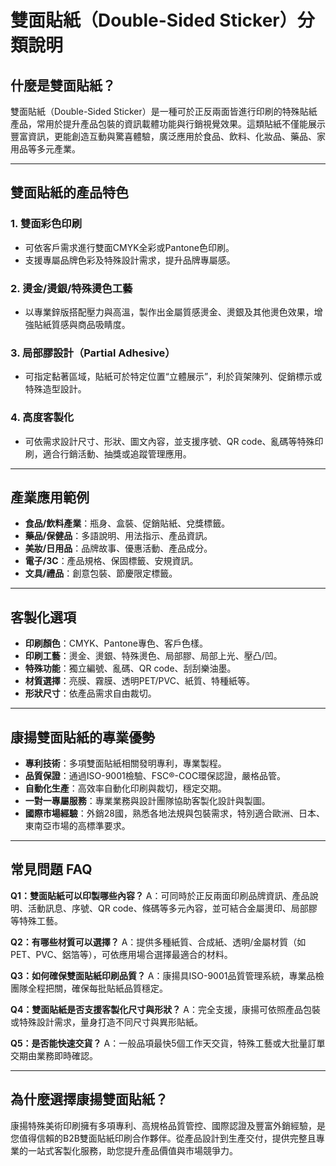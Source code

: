# 雙面貼紙（Double-Sided Sticker）分類說明

## 什麼是雙面貼紙？

雙面貼紙（Double-Sided Sticker）是一種可於正反兩面皆進行印刷的特殊貼紙產品，常用於提升產品包裝的資訊載體功能與行銷視覺效果。這類貼紙不僅能展示豐富資訊，更能創造互動與驚喜體驗，廣泛應用於食品、飲料、化妝品、藥品、家用品等多元產業。

---

## 雙面貼紙的產品特色

### 1. 雙面彩色印刷
- 可依客戶需求進行雙面CMYK全彩或Pantone色印刷。
- 支援專屬品牌色彩及特殊設計需求，提升品牌專屬感。

### 2. 燙金/燙銀/特殊燙色工藝
- 以專業鋅版搭配壓力與高溫，製作出金屬質感燙金、燙銀及其他燙色效果，增強貼紙質感與商品吸睛度。

### 3. 局部膠設計（Partial Adhesive）
- 可指定黏著區域，貼紙可於特定位置“立體展示”，利於貨架陳列、促銷標示或特殊造型設計。

### 4. 高度客製化
- 可依需求設計尺寸、形狀、圖文內容，並支援序號、QR code、亂碼等特殊印刷，適合行銷活動、抽獎或追蹤管理應用。

---

## 產業應用範例

- **食品/飲料產業**：瓶身、盒裝、促銷貼紙、兌獎標籤。
- **藥品/保健品**：多語說明、用法指示、產品資訊。
- **美妝/日用品**：品牌故事、優惠活動、產品成分。
- **電子/3C**：產品規格、保固標籤、安規資訊。
- **文具/禮品**：創意包裝、節慶限定標籤。

---

## 客製化選項

- **印刷顏色**：CMYK、Pantone專色、客戶色樣。
- **印刷工藝**：燙金、燙銀、特殊燙色、局部膠、局部上光、壓凸/凹。
- **特殊功能**：獨立編號、亂碼、QR code、刮刮樂油墨。
- **材質選擇**：亮膜、霧膜、透明PET/PVC、紙質、特種紙等。
- **形狀尺寸**：依產品需求自由裁切。

---

## 康揚雙面貼紙的專業優勢

- **專利技術**：多項雙面貼紙相關發明專利，專業製程。
- **品質保證**：通過ISO-9001檢驗、FSC®-COC環保認證，嚴格品管。
- **自動化生產**：高效率自動化印刷與裁切，穩定交期。
- **一對一專屬服務**：專業業務與設計團隊協助客製化設計與製圖。
- **國際市場經驗**：外銷28國，熟悉各地法規與包裝需求，特別適合歐洲、日本、東南亞市場的高標準要求。

---

## 常見問題 FAQ

**Q1：雙面貼紙可以印製哪些內容？**
A：可同時於正反兩面印刷品牌資訊、產品說明、活動訊息、序號、QR code、條碼等多元內容，並可結合金屬燙印、局部膠等特殊工藝。

**Q2：有哪些材質可以選擇？**
A：提供多種紙質、合成紙、透明/金屬材質（如PET、PVC、鋁箔等），可依應用場合選擇最適合的材料。

**Q3：如何確保雙面貼紙印刷品質？**
A：康揚具ISO-9001品質管理系統，專業品檢團隊全程把關，確保每批貼紙品質穩定。

**Q4：雙面貼紙是否支援客製化尺寸與形狀？**
A：完全支援，康揚可依照產品包裝或特殊設計需求，量身打造不同尺寸與異形貼紙。

**Q5：是否能快速交貨？**
A：一般品項最快5個工作天交貨，特殊工藝或大批量訂單交期由業務即時確認。

---

## 為什麼選擇康揚雙面貼紙？

康揚特殊美術印刷擁有多項專利、高規格品質管控、國際認證及豐富外銷經驗，是您值得信賴的B2B雙面貼紙印刷合作夥伴。從產品設計到生產交付，提供完整且專業的一站式客製化服務，助您提升產品價值與市場競爭力。